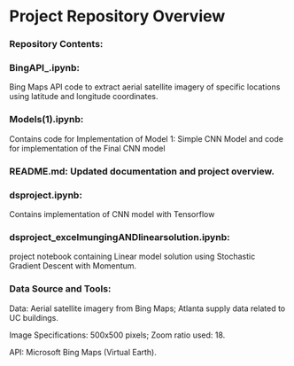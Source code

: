 # Project Repository Overview
### Repository Contents:

### BingAPI_.ipynb: 

Bing Maps API code to extract aerial satellite imagery of specific locations using latitude and longitude coordinates.
### Models(1).ipynb:
Contains code for Implementation of Model 1: Simple CNN Model
and 
code for implementation of the Final CNN model

### README.md: Updated documentation and project overview.

### dsproject.ipynb: 

Contains implementation of CNN model with Tensorflow
### dsproject_excelmungingANDlinearsolution.ipynb: 

project notebook containing Linear model solution using Stochastic Gradient Descent with Momentum.

### Data Source and Tools:

Data: Aerial satellite imagery from Bing Maps; Atlanta supply data related to UC buildings.

Image Specifications: 500x500 pixels; Zoom ratio used: 18.

API: Microsoft Bing Maps (Virtual Earth).

